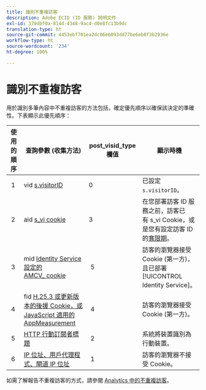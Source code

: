 ```yaml
---
title: 識別不重複訪客
description: Adobe ECID (ID 服務) 說明文件
exl-id: 379dbf0a-814d-4348-9ac4-d0e8fc13b9dc
translation-type: ht
source-git-commit: 4453ebf701ea2dc06e6093dd77be6eb0f3b2936e
workflow-type: ht
source-wordcount: '234'
ht-degree: 100%

---
```


# 識別不重複訪客

用於識別多筆內容中不重複訪客的方法包括，確定優先順序以確保該決定的準確性。下表顯示此優先順序：

| 使用的順序 | 查詢參數 (收集方法) | post_visid_type 欄值 | 顯示時機 |
|---|---|---|---|
|  1  | vid [s.visitorID](https://docs.adobe.com/content/help/zh-Hant/analytics/technotes/visitor-identification.html) | 0  | 已設定 `s.visitorID`。 |
|  2  | aid [s_vi cookie](https://docs.adobe.com/content/help/zh-Hant/analytics/technotes/visitor-identification.html) | 3  | 在您部署訪客 ID 服務之前，訪客已有 s_vi Cookie，或是您有設定訪客 ID 的[寬限期](https://docs.adobe.com/content/help/zh-Hant/id-service/using/reference/analytics-reference/grace-period.html)。 |
|  3  | mid [Identity Service 設定的 AMCV_ cookie](https://docs.adobe.com/content/help/zh-Hant/id-service/using/home.html) |  5  |  訪客的瀏覽器接受 Cookie (第一方)，且已部署 [!UICONTROL Identity Service]。 |
|  4  | fid [H.25.3 或更新版本的後援 Cookie，或 JavaScript 適用的 AppMeasurement](https://docs.adobe.com/content/help/zh-Hant/analytics/technotes/visitor-identification.html) |  4  | 訪客的瀏覽器接受 Cookie (第一方)。  |
|  5  |  [HTTP 行動訂閱者標題](https://docs.adobe.com/content/help/zh-Hant/analytics/technotes/visitor-identification.html)  |  2  | 系統將裝置識別為行動裝置。  |
|  6  | [IP 位址、用戶代理程式、閘道 IP 位址](https://docs.adobe.com/content/help/zh-Hant/analytics/technotes/visitor-identification.html) |  1  | 訪客的瀏覽器不接受 Cookie。 |

如需了解報告不重複訪客的方式，請參閱 [Analytics 中的不重複訪客](https://docs.adobe.com/content/help/zh-Hant/analytics/components/variables/dimensions-reports/reports-unique-visitors-v15-dsc.html)。
